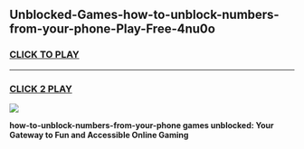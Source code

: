 
## Unblocked-Games-how-to-unblock-numbers-from-your-phone-Play-Free-4nu0o
<h3>
<a href="https://premium76.site?title=how-to-unblock-numbers-from-your-phone&ref=23A">CLICK TO PLAY</a></h3>
<hr>

<h3>
<a href="https://premium76.site?title=how-to-unblock-numbers-from-your-phone&ref=23A">CLICK 2 PLAY</a>
  
</h3>

<a href="https://premium76.site?title=how-to-unblock-numbers-from-your-phone&ref=23A"><img src="https://clearcache.store/games.png"></a>


**how-to-unblock-numbers-from-your-phone games unblocked: Your Gateway to Fun and Accessible Online Gaming**
